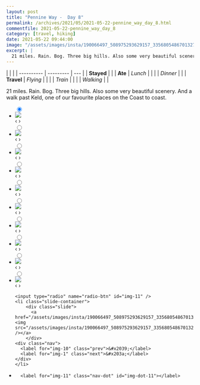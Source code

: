 ```yaml
---
layout: post
title: "Pennine Way -  Day 8"
permalink: /archives/2021/05/2021-05-22-pennine_way_day_8.html
commentfile: 2021-05-22-pennine_way_day_8
category: [travel, hiking]
date: 2021-05-22 09:44:00
image: "/assets/images/insta/190066497_508975293629157_3356805486701327829_n_18003718459322963.jpg"
excerpt: |
  21 miles. Rain. Bog. Three big hills. Also some very beautiful scenery. And a walk past Keld, one of our favourite places on the Coast to coast.
---
```


|            |           |
| ---------- | --------- | --- |
| **Stayed** |           |
| **Ate**    | _Lunch_   |     |
|            | _Dinner_  |     |
| **Travel** | _Flying_  |     |
|            | _Train_   |     |
|            | _Walking_ |     |

21 miles. Rain. Bog. Three big hills. Also some very beautiful scenery. And a walk past Keld, one of our favourite places on the Coast to coast.

<ul class="slides">
    <input type="radio" name="radio-btn" id="img-1" checked="checked" />
    <li class="slide-container">
        <div class="slide">
          <a href="/assets/images/insta/189074311_3983600448422339_2611753689937373701_n_17861010194527293.jpg"><img src="/assets/images/insta/189074311_3983600448422339_2611753689937373701_n_17861010194527293.jpg" /></a>
        </div>
    <div class="nav">
      <label for="img-11" class="prev">&#x2039;</label>
      <label for="img-2" class="next">&#x203a;</label>
    </div>
    </li>
        <input type="radio" name="radio-btn" id="img-2"  />
    <li class="slide-container">
        <div class="slide">
          <a href="/assets/images/insta/188922147_103308468553580_2587058828193283666_n_18181489318105461.jpg"><img src="/assets/images/insta/188922147_103308468553580_2587058828193283666_n_18181489318105461.jpg" /></a>
        </div>
    <div class="nav">
      <label for="img-1" class="prev">&#x2039;</label>
      <label for="img-3" class="next">&#x203a;</label>
    </div>
    </li>
        <input type="radio" name="radio-btn" id="img-3"  />
    <li class="slide-container">
        <div class="slide">
          <a href="/assets/images/insta/188947512_488804288906606_2766649195372665178_n_17862556376499518.jpg"><img src="/assets/images/insta/188947512_488804288906606_2766649195372665178_n_17862556376499518.jpg" /></a>
        </div>
    <div class="nav">
      <label for="img-2" class="prev">&#x2039;</label>
      <label for="img-4" class="next">&#x203a;</label>
    </div>
    </li>
        <input type="radio" name="radio-btn" id="img-4"  />
    <li class="slide-container">
        <div class="slide">
          <a href="/assets/images/insta/190367304_396491558133563_706271256155035669_n_18078016348275232.jpg"><img src="/assets/images/insta/190367304_396491558133563_706271256155035669_n_18078016348275232.jpg" /></a>
        </div>
    <div class="nav">
      <label for="img-3" class="prev">&#x2039;</label>
      <label for="img-5" class="next">&#x203a;</label>
    </div>
    </li>
        <input type="radio" name="radio-btn" id="img-5"  />
    <li class="slide-container">
        <div class="slide">
          <a href="/assets/images/insta/188844902_810374813206585_2239039696516903476_n_17916057523701156.jpg"><img src="/assets/images/insta/188844902_810374813206585_2239039696516903476_n_17916057523701156.jpg" /></a>
        </div>
    <div class="nav">
      <label for="img-4" class="prev">&#x2039;</label>
      <label for="img-6" class="next">&#x203a;</label>
    </div>
    </li>
        <input type="radio" name="radio-btn" id="img-6"  />
    <li class="slide-container">
        <div class="slide">
          <a href="/assets/images/insta/189337291_783000572407441_2198205779624486875_n_18153629962093516.jpg"><img src="/assets/images/insta/189337291_783000572407441_2198205779624486875_n_18153629962093516.jpg" /></a>
        </div>
    <div class="nav">
      <label for="img-5" class="prev">&#x2039;</label>
      <label for="img-7" class="next">&#x203a;</label>
    </div>
    </li>
        <input type="radio" name="radio-btn" id="img-7"  />
    <li class="slide-container">
        <div class="slide">
          <a href="/assets/images/insta/188888581_140583684776851_5185444542642716143_n_17884706492266222.jpg"><img src="/assets/images/insta/188888581_140583684776851_5185444542642716143_n_17884706492266222.jpg" /></a>
        </div>
    <div class="nav">
      <label for="img-6" class="prev">&#x2039;</label>
      <label for="img-8" class="next">&#x203a;</label>
    </div>
    </li>
        <input type="radio" name="radio-btn" id="img-8"  />
    <li class="slide-container">
        <div class="slide">
          <a href="/assets/images/insta/189369156_817513358871190_4520767348150392059_n_17872995977500756.jpg"><img src="/assets/images/insta/189369156_817513358871190_4520767348150392059_n_17872995977500756.jpg" /></a>
        </div>
    <div class="nav">
      <label for="img-7" class="prev">&#x2039;</label>
      <label for="img-9" class="next">&#x203a;</label>
    </div>
    </li>
        <input type="radio" name="radio-btn" id="img-9"  />
    <li class="slide-container">
        <div class="slide">
          <a href="/assets/images/insta/190658642_532136344470464_6607149589365042564_n_17867925593449580.jpg"><img src="/assets/images/insta/190658642_532136344470464_6607149589365042564_n_17867925593449580.jpg" /></a>
        </div>
    <div class="nav">
      <label for="img-8" class="prev">&#x2039;</label>
      <label for="img-10" class="next">&#x203a;</label>
    </div>
    </li>
        <input type="radio" name="radio-btn" id="img-10"  />
    <li class="slide-container">
        <div class="slide">
          <a href="/assets/images/insta/189154354_481066216501903_7859203553063599350_n_17873181614500578.jpg"><img src="/assets/images/insta/189154354_481066216501903_7859203553063599350_n_17873181614500578.jpg" /></a>
        </div>
    <div class="nav">
      <label for="img-9" class="prev">&#x2039;</label>
      <label for="img-11" class="next">&#x203a;</label>
    </div>
    </li>
    
    <input type="radio" name="radio-btn" id="img-11" />
    <li class="slide-container">
        <div class="slide">
          <a href="/assets/images/insta/190066497_508975293629157_3356805486701327829_n_18003718459322963.jpg"><img src="/assets/images/insta/190066497_508975293629157_3356805486701327829_n_18003718459322963.jpg" /></a>
        </div>
    <div class="nav">
      <label for="img-10" class="prev">&#x2039;</label>
      <label for="img-1" class="next">&#x203a;</label>
    </div>
    </li>
			
<li class="nav-dots">
      <label for="img-1" class="nav-dot" id="img-dot-1"></label>
      <label for="img-2" class="nav-dot" id="img-dot-2"></label>
      <label for="img-3" class="nav-dot" id="img-dot-3"></label>
      <label for="img-4" class="nav-dot" id="img-dot-4"></label>
      <label for="img-5" class="nav-dot" id="img-dot-5"></label>
      <label for="img-6" class="nav-dot" id="img-dot-6"></label>
      <label for="img-7" class="nav-dot" id="img-dot-7"></label>
      <label for="img-8" class="nav-dot" id="img-dot-8"></label>
      <label for="img-9" class="nav-dot" id="img-dot-9"></label>
      <label for="img-10" class="nav-dot" id="img-dot-10"></label>

      <label for="img-11" class="nav-dot" id="img-dot-11"></label>

</li>
</ul>
